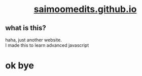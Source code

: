 <a href="https://saimoomedits.github.io"><h1 align="center">saimoomedits.github.io</h1></a>

## what is this?
<p>
  haha, just another website.<br>
  I made this to learn advanced javascript<br>
</p>

# ok bye


